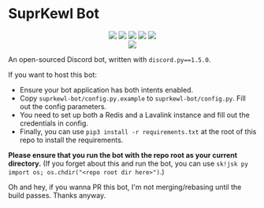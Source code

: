 # SuprKewl Bot

<p align="center">
<a href="https://discord.gg/CRBBJVY"><img src="https://img.shields.io/discord/498185249952366602.svg"></a>
<img src="https://img.shields.io/github/repo-size/laggycomputer/suprkewl-bot">
<img src="https://img.shields.io/github/last-commit/laggycomputer/suprkewl-bot">
<a href="./LICENSE-agpl3.txt"><img src="https://img.shields.io/github/license/laggycomputer/suprkewl-bot.svg?style=popout"></a>
<a href=https://travis-ci.com/laggycomputer/suprkewl-bot><img src=https://travis-ci.com/laggycomputer/suprkewl-bot.svg?branch=master></a>
<br>
<a href="https://top.gg/bot/408869071946514452"><img src="https://top.gg/api/widget/408869071946514452.png"></a>
</p>

An open-sourced Discord bot, written with `discord.py==1.5.0`. 

If you want to host this bot:

* Ensure your bot application has both intents enabled.
* Copy `suprkewl-bot/config.py.example` to `suprkewl-bot/config.py`. Fill out the config parameters.
* You need to set up both a Redis and a Lavalink instance and fill out the credentials in config.
* Finally, you can use `pip3 install -r requirements.txt` at the root of this repo to install the requirements.

**Please ensure that you run the bot with the repo root as your current directory.**
(If you forget about this and run the bot, you can use `sk!jsk py import os; os.chdir("<repo root dir here>")`.)

Oh and hey, if you wanna PR this bot, I'm not merging/rebasing until the build passes. Thanks anyway.
